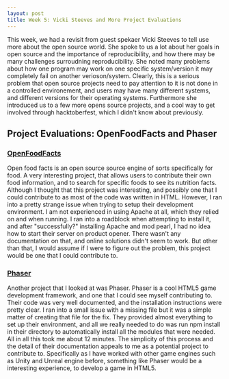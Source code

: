 ```yaml
---
layout: post
title: Week 5: Vicki Steeves and More Project Evaluations
---
```


This week, we had a revisit from guest spekaer Vicki Steeves to tell use more about the open source world. She spoke to us a lot about her goals in open source and the importance of reproducibility, and how there may be many challenges surroudning reproducibility. She noted many problems about how one program may work on one specific system/version it may completely fail on another verioson/system. Clearly, this is a serious problem that open source projects need to pay attention to it is not done in a controlled environement, and users may have many different systems, and different versions for their operating systems. 
Furthermore she introduced us to a few more opens source projects, and a cool way to get involved through hacktoberfest, which I didn't know about previously.

## Project Evaluations: OpenFoodFacts and Phaser
  ### [OpenFoodFacts](https://github.com/openfoodfacts/openfoodfacts-server)
  Open food facts is an open source source engine of sorts specifically for food. A very interesting project, that allows users to contribute their own food information, and to search for specific foods to see its nutrition facts. Although I thought that this project was interesting, and possibly one that I could contribute to as most of the code was written in HTML. However, I ran into a pretty strange issue when trying to setup their development environment. I am not experienced in using Apache at all, which they relied on and when running. I ran into a roadblock when attempting to install it, and after "successfully?" installing Apache and mod pearl, I had no idea how to start their server on product opener. There wasn't any documentation on that, and online solutions didn't seem to work. But other than that, I would assume if I were to figure out the problem, this project would be one that I could contribute to.
   ### [Phaser](https://github.com/photonstorm/phaser)
   Another project that I looked at was Phaser. Phaser is a cool HTML5 game development framework, and one that I could see myself contributing to. Their code was very well documented, and the installation instructions were pretty clear. I ran into a small issue with a missing file but it was a simple matter of creating that file for the fix. They provided almost everything to set up their environment, and all we really needed to do was run npm install in their directory to automatically install all the modules that were needed. All in all this took me about 12 minutes. The simplicity of this process and the detail of their documentation appeals to me as a potential project to contribute to. Specifically as I have worked with other game engines such as Unity and Unreal engine before, something like Phaser would be a interesting experience, to develop a game in HTML5.
